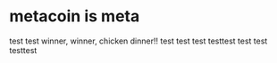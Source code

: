 # metacoin is meta

test
test
winner, winner, chicken dinner!!
test
test
test
testtest
test
test
testtest
